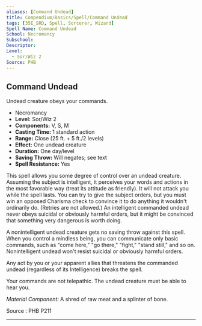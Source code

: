 ```yaml
---
aliases: [Command Undead]
title: Compendium/Basics/Spell/Command Undead
tags: [35E_SRD, Spell, Sorcerer, Wizard]
Spell Name: Command Undead
School: Necromancy
Subschool: 
Descriptor: 
Level:
  - Sor/Wiz 2
Source: PHB
---
```



## Command Undead

Undead creature obeys your commands.

*   Necromancy
*   **Level:** Sor/Wiz 2
*   **Components:** V, S, M
*   **Casting Time:** 1 standard action
*   **Range:** Close (25 ft. + 5 ft./2 levels)
*   **Effect:** One undead creature
*   **Duration:** One day/level
*   **Saving Throw:** Will negates; see text
*   **Spell Resistance:** Yes

<p>This spell allows you some degree of control over an undead creature. Assuming the subject is intelligent, it perceives your words and actions in the most favorable way (treat its attitude as friendly). It will not attack you while the spell lasts. You can try to give the subject orders, but you must win an opposed Charisma check to convince it to do anything it wouldn't ordinarily do. (Retries are not allowed.) An intelligent commanded undead never obeys suicidal or obviously harmful orders, but it might be convinced that something very dangerous is worth doing.</p><p>A nonintelligent undead creature gets no saving throw against this spell. When you control a mindless being, you can communicate only basic commands, such as "come here," "go there," "fight," "stand still," and so on. Nonintelligent undead won't resist suicidal or obviously harmful orders.</p><p>Any act by you or your apparent allies that threatens the commanded undead (regardless of its Intelligence) breaks the spell.</p><p>Your commands are not telepathic. The undead creature must be able to hear you.</p><p><i>Material Component:</i> A shred of raw meat and a splinter of bone.</p>

Source : PHB P211

---

